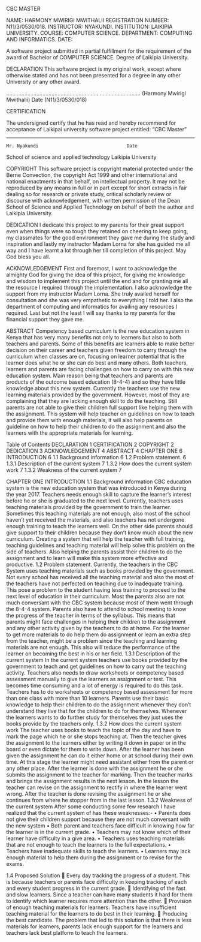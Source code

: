 
CBC MASTER

NAME: HARMONY MWIRIGI MWITHALII
REGISTRATION NUMBER: N11/3/0530/018.
INSTRUCTOR: NYAKUNDI.
INSTITUTION: LAIKIPIA UNIVERSITY.
COURSE: COMPUTER SCIENCE.
DEPARTMENT: COMPUTING AND INFORMATICS.
DATE:



A software project submitted in partial fulfillment for the requirement of the award of Bachelor of COMPUTER SCIENCE. Degree of Laikipia University.

DECLARATION
This software project is my original work, except where otherwise stated and has not been presented for a degree in any other University or any other award. 

……………………………………………………. 			………………………
(Harmony Mwirigi Mwithalii) 						 Date
(N11/3/0530/018)


CERTIFICATION

The undersigned certify that he has read and hereby recommend for acceptance of Laikipai university software project entitled: “CBC Master”


________________________    				______________
    Mr. Nyakundi 						         Date

School of science and applied technology Laikipia University



COPYRIGHT
This software project is copyright material protected under the Berne Convection, the copyright Act 1999 and other international and national enactments in that behalf, on intellectual property. It may not be reproduced by any means in full or in part except for short extracts in fair dealing so for research or private study, critical scholarly review or discourse with acknowledgement, with written permission of the Dean School of Science and Applied Technology on behalf of both the author and Laikipia University.













DEDICATION
I dedicate this project to my parents for their great support even when things were so tough they retained on cheering to keep going, my classmates for the good environment they gave me during the study and inspiration and lastly my instructor Madam Lorna for she has guided me all way and I have learnt a lot through her till completion of this project. May God bless you all.














ACKNOWLEDGEMENT
First and foremost, I want to acknowledge the almighty God for giving the idea of this project, for giving me knowledge and wisdom to implement this project until the end and for granting me all the resource I required through the implementation. I also acknowledge the support from my instructor Madam Lorna. She truly availed herself for consultation and she was very empathetic to everything I told her. I also the department of computing and informatics for availing any resources I required. Last but not the least I will say thanks to my parents for the financial  support they gave me.












ABSTRACT
Competency based curriculum is the new education system in Kenya that has very many benefits not only to learners but also to both teachers and parents. Some of this benefits are learners able to make better decision on their career and teachers given freedom to carry through the curriculum when classes are on, focusing on learner potential that is the learner does what he or she can do best and many others. Both teachers, learners and parents are facing challenges on how to carry on with this new education system. Main reason being that teachers and parents are products of the outcome based education (8-4-4) and so they have little knowledge about this new system. Currently the teachers use the new learning materials provided by the government. However, most of they are complaining that they are lacking enough skill to do the teaching. Still parents are not able to give their children full support like helping them with the assignment. This system will help teacher on guidelines on how to teach and provide them with enough materials, it will also help parents on guideline on how to help their children to do the assignment and also the learners with the appropriate materials for learning. 






Table of Contents
DECLARATION	1
CERTIFICATION	2
COPYRIGHT	2
DEDICATION	3
ACKNOWLEDGEMENT	4
ABSTRACT	4
CHAPTER ONE	6
INTRODUCTION	6
1.1	Background information	6
1.2 Problem statement.	6
1.3.1	Description of the current system	7
1.3.2 How does the current system work	7
1.3.2	Weakness of the current system	7



CHAPTER ONE
INTRODUCTION
1.1	Background information
CBC education system is the new education system that was introduced in Kenya during the year 2017. Teachers needs enough skill to capture the learner’s interest before he or she is graduated to the next level. Currently, teachers uses teaching materials provided by the government to train the learner. Sometimes this teaching materials are not enough, also most of the school haven’t yet received the materials, and also teachers has not undergone enough training to teach the learners well. On the other side parents should give support to their children because they don’t know much about the new curriculum. 
Creating a system that will help the teacher with full training, teaching guidelines and teaching material will help solve this problem on the side of teachers. Also helping the parents assist their children to do the assignment and to learn will make this system more effective and productive.
1.2 Problem statement.
Currently, the teachers in the CBC System uses teaching materials such as books provided by the government. Not every school has received all the teaching material and also the most of the teachers have not perfected on teaching due to inadequate training. This pose a problem to the student having less training to proceed to the next level of education in their curriculum.
Most the parents also are not much conversant with the CBC system because most of them went through the 8-4-4 system. Parents also have to attend to school meeting to know the progress of the teacher in terms of the syllabus. This means that parents might face challenges in helping their children to the assignment and any other activity given by the teachers to do at home. 
For the learner to get more materials to do help them do assignment or learn an extra step from the teacher, might be a problem since the teaching and learning materials are not enough. This also will reduce the performance of the learner on becoming the best in his or her field. 
1.3.1	Description of the current system
In the current system teachers use books provided by the government to teach and get guidelines on how to carry out the teaching activity. Teachers also needs to draw worksheets or competency based assessment manually to give the learners as assignment or test. This becomes time consuming and a lot of energy is required to do this task. Teachers has to do worksheets or competency based assessment for more than one class with more than 10 learners.
Parents use their basic knowledge to help their children to do the assignment whenever they don’t understand they live that for the children to do for themselves.
Whenever the learners wants to do further study for themselves they just uses the books provide by the teachers only.
1.3.2 How does the current system work
The teacher uses books to teach the topic of the day and have to mark the page which he or she stops teaching at. Then the teacher gives the assignment to the learners either by writing it down in paper or in the board or even dictate for them to write down. After the learner has been given the assignment he can do it either home or at school during their own time. At this stage the learner might need assistant either from the parent or any other place. After the learner is done with the assignment he or she submits the assignment to the teacher for marking. Then the teacher marks and brings the assignment results in the next lesson. In the lesson the teacher can revise on the assignment to rectify in where the learner went wrong. After the teacher is done revising the assignment he or she continues from where he stopper from in the last lesson. 
1.3.2	Weakness of the current system
After some conducting some few research I have realized that the current system of has these weaknesses:-
•	Parents does not give their children support because they are not much conversant with the new system
•	Both parent and teachers face difficult in knowing how far the learner is in the current grade. 
•	Teachers may not know which of their learner have difficulty in a give area.
•	Teachers uses teaching materials that are not enough to teach the learners to the full expectations.
•	Teachers have inadequate skills to teach the learners.
•	Learners may lack enough material to help them during the assignment or to revise for the exams.

1.4	Proposed Solution
	Every day tracking the progress of a student. This is because teachers or parents face difficulty in keeping tracking of each and every student progress in the current grade.
	Identifying of the fast and slow learners. Since a teacher can have many students it hard for them to identify which learner requires more attention than the other.
	Provision of enough teaching materials for learners. Teachers have insufficient teaching material for the learners to do best in their learning.
	Producing the best candidate. The problem that led to this solution is that there is less materials for learners, parents lack enough support for the learners and teachers lack best platform to teach the learners.
